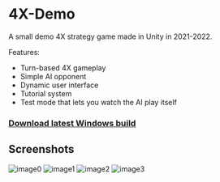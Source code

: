 # 4X-Demo

A small demo 4X strategy game made in Unity in 2021-2022.

Features:
- Turn-based 4X gameplay
- Simple AI opponent
- Dynamic user interface
- Tutorial system
- Test mode that lets you watch the AI play itself

### [Download latest Windows build](https://github.com/andreaswitzen/4X-Demo/releases/download/v1.0.0/4X-Demo.v1.0.0.zip)

## Screenshots

![image0](https://user-images.githubusercontent.com/6855253/185652872-e10bce79-8ba8-4efb-a9ce-22fef43287a7.png)
![image1](https://user-images.githubusercontent.com/6855253/185653141-870a7071-c7c5-4f60-8c45-11fe5cc0f080.png)
![image2](https://user-images.githubusercontent.com/6855253/185653160-b3973fa5-5725-4e16-84df-2b6ac259deda.png)
![image3](https://user-images.githubusercontent.com/6855253/185653168-44d02a05-21d3-4d72-bb75-4726397f798e.png)
